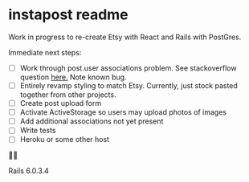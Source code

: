 # instapost readme

Work in progress to re-create Etsy with React and Rails with PostGres.   

Immediate next steps: 
- [ ] Work through post.user associations problem. See stackoverflow question [here.](https://stackoverflow.com/questions/66019588/rails-post-controller-not-passing-user-association-to-react-view) Note known bug.
- [ ] Entirely revamp styling to match Etsy. Currently, just stock pasted together from other projects.
- [ ] Create post upload form
- [ ] Activate ActiveStorage so users may upload photos of images
- [ ] Add additional associations not yet present
- [ ] Write tests
- [ ] Heroku or some other host

:partying_face::nerd_face:

Rails 6.0.3.4


